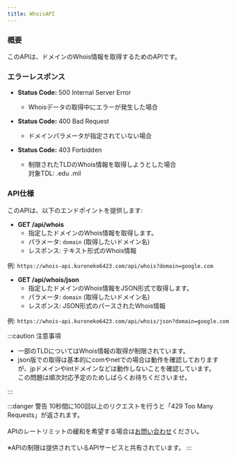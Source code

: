 ```yaml
---
title: WhoisAPI
---
```


### 概要
このAPIは、ドメインのWhois情報を取得するためのAPIです。

### エラーレスポンス

- **Status Code:** 500 Internal Server Error
  - Whoisデータの取得中にエラーが発生した場合

- **Status Code:** 400 Bad Request
  - ドメインパラメータが指定されていない場合

- **Status Code:** 403 Forbidden
  - 制限されたTLDのWhois情報を取得しようとした場合<br/>
  対象TDL: .edu .mil

### API仕様

このAPIは、以下のエンドポイントを提供します:

- **GET /api/whois**
  - 指定したドメインのWhois情報を取得します。
  - パラメータ: `domain` (取得したいドメイン名)
  - レスポンス: テキスト形式のWhois情報

例: ```https://whois-api.kuroneko6423.com/api/whois?domain=google.com```

- **GET /api/whois/json**
  - 指定したドメインのWhois情報をJSON形式で取得します。
  - パラメータ: `domain` (取得したいドメイン名)
  - レスポンス: JSON形式のパースされたWhois情報

例: ```https://whois-api.kuroneko6423.com/api/whois/json?domain=google.com```

:::caution 注意事項

- 一部のTLDについてはWhois情報の取得が制限されています。
- json版での取得は基本的にcomやnetでの場合は動作を確認しておりますが、jpドメインやintドメインなどは動作しないことを確認しています。<br/>この問題は順次対応予定のためしばらくお待ちくださいませ。

:::

:::danger 警告
10秒間に100回以上のリクエストを行うと「429 Too Many Requests」が返されます。
<br></br>APIのレートリミットの緩和を希望する場合は[お問い合わせ](https://discord.kuroneko6423.com)ください。
<br></br>※APIの制限は提供されているAPIサービスと共有されています。
:::
